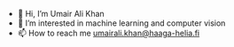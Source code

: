 - 👋 Hi, I’m Umair Ali Khan
- 👀 I’m interested in machine learning and computer vision
- 📫 How to reach me umairali.khan@haaga-helia.fi

<!---
umairalipathan1980/umairalipathan1980 is a ✨ special ✨ repository because its `README.md` (this file) appears on your GitHub profile.
You can click the Preview link to take a look at your changes.
--->
